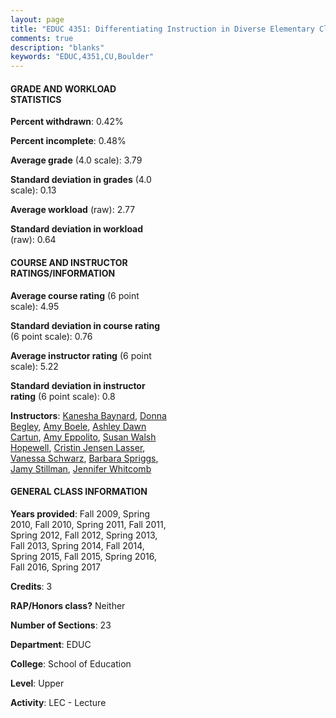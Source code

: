 ```yaml
---
layout: page
title: "EDUC 4351: Differentiating Instruction in Diverse Elementary Classrooms Statistics"
comments: true
description: "blanks"
keywords: "EDUC,4351,CU,Boulder"
---
```

<head>
<script src="https://ajax.googleapis.com/ajax/libs/jquery/2.1.3/jquery.min.js"></script>
<script src="https://dl.dropboxusercontent.com/s/pc42nxpaw1ea4o9/highcharts.js?dl=0"></script>
<!-- <script src="../assets/js/highcharts.js"></script> -->
<style type="text/css">@font-face {
	font-family: "Bebas Neue";
	src: url(https://www.filehosting.org/file/details/544349/BebasNeue Regular.otf) format("opentype");
	}
	h1.Bebas { 
		font-family: "Bebas Neue", Verdana, Tahoma;
	}
</style>
</head>
<body>
	<div id="container" style="float: right; width: 45%; height: 88%; margin-left: 2.5%; margin-right: 2.5%;"></div>
	<script language="JavaScript">
		$(document).ready(function() {
		var chart = {type: 'column'};
		var title = {text: 'Grade Distribution'};
		var xAxis = {categories: ['A','B','C','D','F'],crosshair: true};
		var yAxis = {min: 0,title: {text: 'Percentage'}};
		var tooltip = {headerFormat: '<center><b><span style="font-size:20px">{point.key}</span></b></center>',
		               pointFormat: '<td style="padding:0"><b>{point.y:.1f}%</b></td>',
		               footerFormat: '</table>',shared: true,useHTML: true};
		var plotOptions = {column: {pointPadding: 0.0,borderWidth: 0}};  
		var credits = {enabled: false};var series= [{name: 'Percent',data: [83.92,15.29,0.8,0.0,0.0,]}];
		var json = {};
		json.chart = chart;
		json.title = title;
		json.tooltip = tooltip;
		json.xAxis = xAxis;
		json.yAxis = yAxis;  
		json.series = series;
		json.plotOptions = plotOptions;  
		json.credits = credits;
		$('#container').highcharts(json);
	});
	</script>
</body>
			   
#### GRADE AND WORKLOAD STATISTICS

**Percent withdrawn**: 0.42%

**Percent incomplete**: 0.48%

**Average grade** (4.0 scale): 3.79

**Standard deviation in grades** (4.0 scale): 0.13

**Average workload** (raw): 2.77

**Standard deviation in workload** (raw): 0.64

#### COURSE AND INSTRUCTOR RATINGS/INFORMATION

**Average course rating** (6 point scale): 4.95

**Standard deviation in course rating** (6 point scale): 0.76

**Average instructor rating** (6 point scale): 5.22

**Standard deviation in instructor rating** (6 point scale): 0.8

**Instructors**: <a href='../../instructors/Kanesha_Baynard'>Kanesha Baynard</a>, <a href='../../instructors/Donna_Begley'>Donna Begley</a>, <a href='../../instructors/Amy_Boele'>Amy Boele</a>, <a href='../../instructors/Ashley_Dawn_Cartun'>Ashley Dawn Cartun</a>, <a href='../../instructors/Amy_Eppolito'>Amy Eppolito</a>, <a href='../../instructors/Susan_Walsh_Hopewell'>Susan Walsh Hopewell</a>, <a href='../../instructors/Cristin_Jensen_Lasser'>Cristin Jensen Lasser</a>, <a href='../../instructors/Vanessa_Schwarz'>Vanessa Schwarz</a>, <a href='../../instructors/Barbara_Spriggs'>Barbara Spriggs</a>, <a href='../../instructors/Jamy_Stillman'>Jamy Stillman</a>, <a href='../../instructors/Jennifer_Whitcomb'>Jennifer Whitcomb</a>

#### GENERAL CLASS INFORMATION

**Years provided**: Fall 2009, Spring 2010, Fall 2010, Spring 2011, Fall 2011, Spring 2012, Fall 2012, Spring 2013, Fall 2013, Spring 2014, Fall 2014, Spring 2015, Fall 2015, Spring 2016, Fall 2016, Spring 2017

**Credits**: 3

**RAP/Honors class?** Neither

**Number of Sections**: 23

**Department**: EDUC

**College**: School of Education

**Level**: Upper

**Activity**: LEC - Lecture
